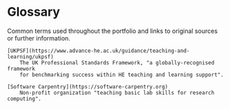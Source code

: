 # Glossary

Common terms used throughout the portfolio and links to original sources or
further information.

```{glossary}
[UKPSF](https://www.advance-he.ac.uk/guidance/teaching-and-learning/ukpsf)
    The UK Professional Standards Framework, "a globally-recognised framework
    for benchmarking success within HE teaching and learning support".

[Software Carpentry](https://software-carpentry.org)
    Non-profit organization "teaching basic lab skills for research computing".
```
